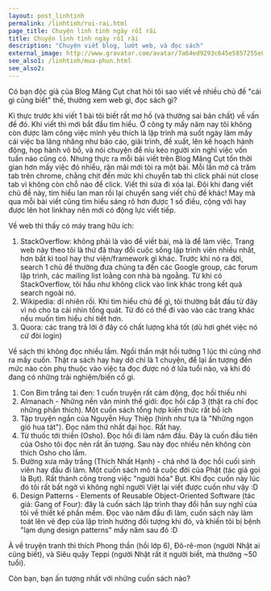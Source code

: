 ```yaml
---
layout: post_linhtinh
permalink: /linhtinh/roi-rai.html
page_title: Chuyện linh tinh ngày rỗi rãi
title: Chuyện linh tinh ngày rỗi rãi
description: "Chuyện viết blog, lướt web, và đọc sách"
external_image: http://www.gravatar.com/avatar/7a64ed9293c645e5857255e8f2320a8d?s=292
see_also1: /linhtinh/mua-phun.html
see_also2:
---
```


Có bạn độc giả của Blog Măng Cụt chat hỏi tôi sao viết về nhiều chủ đề "cái gì cũng biết" thế, thường xem web gì, đọc sách gì?

Kì thực trước khi viết 1 bài tôi biết rất mơ hồ (và thường sai bản chất) về vấn đề đó. Khi viết thì mới bắt đầu tìm hiểu. Ở công ty mấy năm nay tôi không còn được làm công việc mình yêu thích là lập trình mà suốt ngày làm mấy cái việc ba lăng nhăng như báo cáo, giải trình, đề xuất, lên kế hoạch hành động, họp hành vô bổ, và nói chuyện để níu kéo người xin nghỉ việc vốn tuần nào cũng có. Nhưng thực ra mỗi bài viết trên Blog Măng Cụt tốn thời gian hơn mấy việc đó nhiều, rặn mãi mới tòi ra một bài. Mỗi lần mở cả trăm tab trên chrome, chằng chịt đến mức khi chuyển tab thì click phải nút close tab vì không còn chỗ nào để click. Viết thì sửa đi xóa lại. Đôi khi đang viết chủ đề này, tìm hiểu lan man rồi lại chuyển sang viết chủ đề khác! May mà qua mỗi bài viết cũng tìm hiểu sáng rõ hơn được 1 số điều, cộng với hay được lên hot linkhay nên mới có động lực viết tiếp.

Về web thì thấy có máy trang hữu ích:

1. StackOverflow: không phải là vào để viết bài, mà là để làm việc. Trang web này theo tôi là thứ đã thay đổi cuộc sống lập trình viên nhiều nhất, hơn bất kì tool hay thư viện/framework gì khác. Trước khi nó ra đời, search 1 chủ đề thường đưa chúng ta đến các Google group, các forum lập trình, các mailing list loằng con nhà bà ngoằng. Từ khi có StackOverflow, tôi hầu như không click vào link khác trong kết quả search ngoài nó.
2. Wikipedia: dĩ nhiên rồi. Khi tìm hiểu chủ đề gì, tôi thường bắt đầu từ đây vì nó cho ta cái nhìn tổng quát. Từ đó có thể đi vào vào các trang khác nếu muốn tìm hiểu chi tiết hơn.
3. Quora: các trang trả lời ở đây có chất lượng khá tốt (dù hơi ghét việc nó cứ đòi login)

Về sách thì không đọc nhiều lắm. Ngồi thần mặt hồi tưởng 1 lúc thì cũng nhớ ra mấy cuốn. Thật ra sách hay hay dở chỉ là 1 chuyện, để lại ấn tượng đến mức nào còn phụ thuộc vào việc ta đọc được nó ở lứa tuổi nào, và khi đó đang có những trải nghiệm/biến cố gì.

1. Con Bim trắng tai đen: 1 cuốn truyện rất cảm động, đọc hồi thiếu nhi
2. Almanach - Những nền văn minh thế giới: đọc hồi cấp 3 (thật ra chỉ đọc những phần thích). Một cuốn sách tổng hợp kiến thức rất bổ ích
3. Tập truyện ngắn của Nguyễn Huy Thiệp (hình như tựa là "Những ngọn gió hua tát"). Đọc năm thứ nhất đại học. Rất hay.
4. Từ thuốc tới thiền (Osho). Đọc hồi đi làm năm đầu. Đây là cuốn đầu tiên của Osho tôi đọc nên rất ấn tượng. Sau này đọc nhiều nên không còn thích Osho cho lắm.
5. Đường xưa mây trắng (Thích Nhất Hạnh) - chả nhớ là đọc hồi cuối sinh viên hay đầu đi làm. Một cuốn sách mô tả cuộc đời của Phật (tác giả gọi là Bụt). Rất thành công trong việc "người hóa" Bụt. Khi đọc cuốn này lúc đó tôi rất bất ngờ vì không nghĩ người Việt lại viết được cuốn như vậy :D
6. Design Patterns - Elements of Reusable Object-Oriented Software (tác giả: Gang of Four): đây là cuốn sách lập trình thay đổi hẳn suy nghĩ của tôi về thiết kế phần mềm. Đọc vào năm đầu đi làm, cuốn sách này làm toát lên vẻ đẹp của lập trình hướng đối tượng khi đó, và khiến tôi bị bệnh "lạm dụng design patterns" mấy năm sau đó :D

À về truyện tranh thì thích Phong thần (hồi lớp 6), Đô-rê-mon (người Nhật ai cũng biết), và Siêu quậy Teppi (người Nhật rất ít người biết, mà thường ~50 tuổi).

Còn bạn, bạn ấn tượng nhất với những cuốn sách nào?